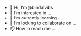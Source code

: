 - 👋 Hi, I’m @bindalvibs
- 👀 I’m interested in ...
- 🌱 I’m currently learning ...
- 💞️ I’m looking to collaborate on ...
- 📫 How to reach me ...

<!---
bindalvibs/bindalvibs is a ✨ special ✨ repository because its `README.md` (this file) appears on your GitHub profile.
You can click the Preview link to take a look at your changes.
--->
